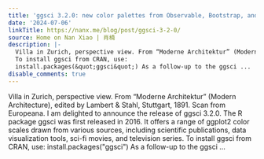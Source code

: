 ```yaml
---
title: 'ggsci 3.2.0: new color palettes from Observable, Bootstrap, and Tailwind CSS'
date: '2024-07-06'
linkTitle: https://nanx.me/blog/post/ggsci-3-2-0/
source: Home on Nan Xiao | 肖楠
description: |-
  Villa in Zurich, perspective view. From “Moderne Architektur” (Modern Architecture), edited by Lambert &amp; Stahl, Stuttgart, 1891. Scan from Europeana. I am delighted to announce the release of ggsci 3.2.0. The R package ggsci was first released in 2016. It offers a range of ggplot2 color scales drawn from various sources, including scientific publications, data visualization tools, sci-fi movies, and television series.
  To install ggsci from CRAN, use:
  install.packages(&quot;ggsci&quot;) As a follow-up to the ggsci ...
disable_comments: true
---
```

Villa in Zurich, perspective view. From “Moderne Architektur” (Modern Architecture), edited by Lambert &amp; Stahl, Stuttgart, 1891. Scan from Europeana. I am delighted to announce the release of ggsci 3.2.0. The R package ggsci was first released in 2016. It offers a range of ggplot2 color scales drawn from various sources, including scientific publications, data visualization tools, sci-fi movies, and television series.
To install ggsci from CRAN, use:
install.packages(&quot;ggsci&quot;) As a follow-up to the ggsci ...
